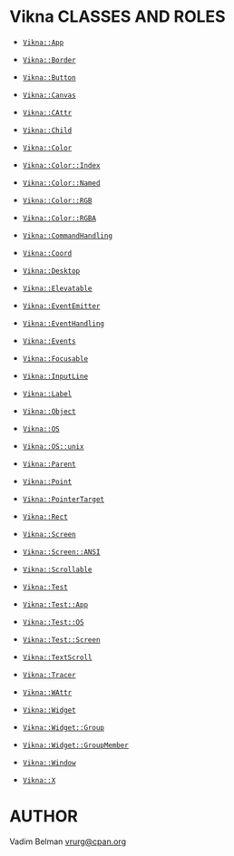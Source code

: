Vikna CLASSES AND ROLES
=======================

  * [`Vikna::App`](https://github.com/vrurg/raku-Vikna/blob/v0.0.3/docs/md/Vikna/App.md)

  * [`Vikna::Border`](https://github.com/vrurg/raku-Vikna/blob/v0.0.3/docs/md/Vikna/Border.md)

  * [`Vikna::Button`](https://github.com/vrurg/raku-Vikna/blob/v0.0.3/docs/md/Vikna/Button.md)

  * [`Vikna::Canvas`](https://github.com/vrurg/raku-Vikna/blob/v0.0.3/docs/md/Vikna/Canvas.md)

  * [`Vikna::CAttr`](https://github.com/vrurg/raku-Vikna/blob/v0.0.3/docs/md/Vikna/CAttr.md)

  * [`Vikna::Child`](https://github.com/vrurg/raku-Vikna/blob/v0.0.3/docs/md/Vikna/Child.md)

  * [`Vikna::Color`](https://github.com/vrurg/raku-Vikna/blob/v0.0.3/docs/md/Vikna/Color.md)

  * [`Vikna::Color::Index`](https://github.com/vrurg/raku-Vikna/blob/v0.0.3/docs/md/Vikna/Color/Index.md)

  * [`Vikna::Color::Named`](https://github.com/vrurg/raku-Vikna/blob/v0.0.3/docs/md/Vikna/Color/Named.md)

  * [`Vikna::Color::RGB`](https://github.com/vrurg/raku-Vikna/blob/v0.0.3/docs/md/Vikna/Color/RGB.md)

  * [`Vikna::Color::RGBA`](https://github.com/vrurg/raku-Vikna/blob/v0.0.3/docs/md/Vikna/Color/RGBA.md)

  * [`Vikna::CommandHandling`](https://github.com/vrurg/raku-Vikna/blob/v0.0.3/docs/md/Vikna/CommandHandling.md)

  * [`Vikna::Coord`](https://github.com/vrurg/raku-Vikna/blob/v0.0.3/docs/md/Vikna/Coord.md)

  * [`Vikna::Desktop`](https://github.com/vrurg/raku-Vikna/blob/v0.0.3/docs/md/Vikna/Desktop.md)

  * [`Vikna::Elevatable`](https://github.com/vrurg/raku-Vikna/blob/v0.0.3/docs/md/Vikna/Elevatable.md)

  * [`Vikna::EventEmitter`](https://github.com/vrurg/raku-Vikna/blob/v0.0.3/docs/md/Vikna/EventEmitter.md)

  * [`Vikna::EventHandling`](https://github.com/vrurg/raku-Vikna/blob/v0.0.3/docs/md/Vikna/EventHandling.md)

  * [`Vikna::Events`](https://github.com/vrurg/raku-Vikna/blob/v0.0.3/docs/md/Vikna/Events.md)

  * [`Vikna::Focusable`](https://github.com/vrurg/raku-Vikna/blob/v0.0.3/docs/md/Vikna/Focusable.md)

  * [`Vikna::InputLine`](https://github.com/vrurg/raku-Vikna/blob/v0.0.3/docs/md/Vikna/InputLine.md)

  * [`Vikna::Label`](https://github.com/vrurg/raku-Vikna/blob/v0.0.3/docs/md/Vikna/Label.md)

  * [`Vikna::Object`](https://github.com/vrurg/raku-Vikna/blob/v0.0.3/docs/md/Vikna/Object.md)

  * [`Vikna::OS`](https://github.com/vrurg/raku-Vikna/blob/v0.0.3/docs/md/Vikna/OS.md)

  * [`Vikna::OS::unix`](https://github.com/vrurg/raku-Vikna/blob/v0.0.3/docs/md/Vikna/OS/unix.md)

  * [`Vikna::Parent`](https://github.com/vrurg/raku-Vikna/blob/v0.0.3/docs/md/Vikna/Parent.md)

  * [`Vikna::Point`](https://github.com/vrurg/raku-Vikna/blob/v0.0.3/docs/md/Vikna/Point.md)

  * [`Vikna::PointerTarget`](https://github.com/vrurg/raku-Vikna/blob/v0.0.3/docs/md/Vikna/PointerTarget.md)

  * [`Vikna::Rect`](https://github.com/vrurg/raku-Vikna/blob/v0.0.3/docs/md/Vikna/Rect.md)

  * [`Vikna::Screen`](https://github.com/vrurg/raku-Vikna/blob/v0.0.3/docs/md/Vikna/Screen.md)

  * [`Vikna::Screen::ANSI`](https://github.com/vrurg/raku-Vikna/blob/v0.0.3/docs/md/Vikna/Screen/ANSI.md)

  * [`Vikna::Scrollable`](https://github.com/vrurg/raku-Vikna/blob/v0.0.3/docs/md/Vikna/Scrollable.md)

  * [`Vikna::Test`](https://github.com/vrurg/raku-Vikna/blob/v0.0.3/docs/md/Vikna/Test.md)

  * [`Vikna::Test::App`](https://github.com/vrurg/raku-Vikna/blob/v0.0.3/docs/md/Vikna/Test/App.md)

  * [`Vikna::Test::OS`](https://github.com/vrurg/raku-Vikna/blob/v0.0.3/docs/md/Vikna/Test/OS.md)

  * [`Vikna::Test::Screen`](https://github.com/vrurg/raku-Vikna/blob/v0.0.3/docs/md/Vikna/Test/Screen.md)

  * [`Vikna::TextScroll`](https://github.com/vrurg/raku-Vikna/blob/v0.0.3/docs/md/Vikna/TextScroll.md)

  * [`Vikna::Tracer`](https://github.com/vrurg/raku-Vikna/blob/v0.0.3/docs/md/Vikna/Tracer.md)

  * [`Vikna::WAttr`](https://github.com/vrurg/raku-Vikna/blob/v0.0.3/docs/md/Vikna/WAttr.md)

  * [`Vikna::Widget`](https://github.com/vrurg/raku-Vikna/blob/v0.0.3/docs/md/Vikna/Widget.md)

  * [`Vikna::Widget::Group`](https://github.com/vrurg/raku-Vikna/blob/v0.0.3/docs/md/Vikna/Widget/Group.md)

  * [`Vikna::Widget::GroupMember`](https://github.com/vrurg/raku-Vikna/blob/v0.0.3/docs/md/Vikna/Widget/GroupMember.md)

  * [`Vikna::Window`](https://github.com/vrurg/raku-Vikna/blob/v0.0.3/docs/md/Vikna/Window.md)

  * [`Vikna::X`](https://github.com/vrurg/raku-Vikna/blob/v0.0.3/docs/md/Vikna/X.md)

AUTHOR
======



Vadim Belman <vrurg@cpan.org>

